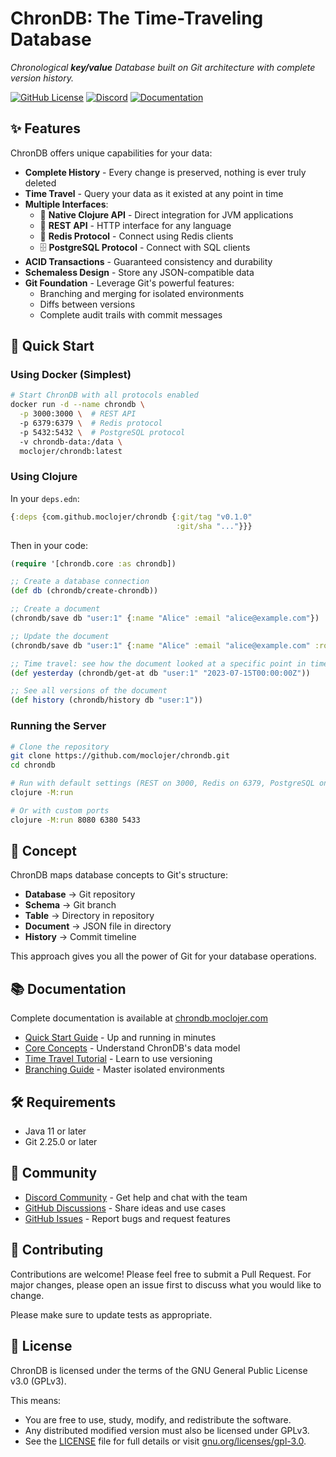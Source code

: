 # ChronDB: The Time-Traveling Database

_Chronological **key/value** Database built on Git architecture with complete version history._

[![GitHub License](https://img.shields.io/github/license/moclojer/chrondb)](https://github.com/moclojer/chrondb/blob/main/LICENSE)
[![Discord](https://img.shields.io/discord/1099017682487087116?label=discord)](https://discord.gg/w3Rnafyc)
[![Documentation](https://img.shields.io/badge/docs-chrondb.moclojer.com-blue)](https://chrondb.moclojer.com/)

## ✨ Features

ChronDB offers unique capabilities for your data:

- **Complete History** - Every change is preserved, nothing is ever truly deleted
- **Time Travel** - Query your data as it existed at any point in time
- **Multiple Interfaces**:
  - 🧩 **Native Clojure API** - Direct integration for JVM applications
  - 📡 **REST API** - HTTP interface for any language
  - 🔄 **Redis Protocol** - Connect using Redis clients
  - 🗄️ **PostgreSQL Protocol** - Connect with SQL clients
- **ACID Transactions** - Guaranteed consistency and durability
- **Schemaless Design** - Store any JSON-compatible data
- **Git Foundation** - Leverage Git's powerful features:
  - Branching and merging for isolated environments
  - Diffs between versions
  - Complete audit trails with commit messages

## 🚀 Quick Start

### Using Docker (Simplest)

```bash
# Start ChronDB with all protocols enabled
docker run -d --name chrondb \
  -p 3000:3000 \  # REST API
  -p 6379:6379 \  # Redis protocol
  -p 5432:5432 \  # PostgreSQL protocol
  -v chrondb-data:/data \
  moclojer/chrondb:latest
```

### Using Clojure

In your `deps.edn`:

```clojure
{:deps {com.github.moclojer/chrondb {:git/tag "v0.1.0"
                                     :git/sha "..."}}}
```

Then in your code:

```clojure
(require '[chrondb.core :as chrondb])

;; Create a database connection
(def db (chrondb/create-chrondb))

;; Create a document
(chrondb/save db "user:1" {:name "Alice" :email "alice@example.com"})

;; Update the document
(chrondb/save db "user:1" {:name "Alice" :email "alice@example.com" :role "admin"})

;; Time travel: see how the document looked at a specific point in time
(def yesterday (chrondb/get-at db "user:1" "2023-07-15T00:00:00Z"))

;; See all versions of the document
(def history (chrondb/history db "user:1"))
```

### Running the Server

```bash
# Clone the repository
git clone https://github.com/moclojer/chrondb.git
cd chrondb

# Run with default settings (REST on 3000, Redis on 6379, PostgreSQL on 5432)
clojure -M:run

# Or with custom ports
clojure -M:run 8080 6380 5433
```

## 🧠 Concept

ChronDB maps database concepts to Git's structure:

- **Database** → Git repository
- **Schema** → Git branch
- **Table** → Directory in repository
- **Document** → JSON file in directory
- **History** → Commit timeline

This approach gives you all the power of Git for your database operations.

## 📚 Documentation

Complete documentation is available at [chrondb.moclojer.com](https://chrondb.moclojer.com/)

- [Quick Start Guide](https://chrondb.moclojer.com/quickstart) - Up and running in minutes
- [Core Concepts](https://chrondb.moclojer.com/data-model) - Understand ChronDB's data model
- [Time Travel Tutorial](https://chrondb.moclojer.com/tutorials/time-travel-guide) - Learn to use versioning
- [Branching Guide](https://chrondb.moclojer.com/tutorials/branching-guide) - Master isolated environments

## 🛠️ Requirements

- Java 11 or later
- Git 2.25.0 or later

## 💬 Community

- [Discord Community](https://discord.com/channels/1099017682487087116/1353399752636497992) - Get help and chat with the team
- [GitHub Discussions](https://github.com/moclojer/chrondb/discussions) - Share ideas and use cases
- [GitHub Issues](https://github.com/moclojer/chrondb/issues) - Report bugs and request features

## 🤝 Contributing

Contributions are welcome! Please feel free to submit a Pull Request. For major changes, please open an issue first to discuss what you would like to change.

Please make sure to update tests as appropriate.

## 📄 License

ChronDB is licensed under the terms of the GNU General Public License v3.0 (GPLv3).

This means:

- You are free to use, study, modify, and redistribute the software.
- Any distributed modified version must also be licensed under GPLv3.
- See the [LICENSE](./LICENSE) file for full details or visit [gnu.org/licenses/gpl-3.0](https://www.gnu.org/licenses/gpl-3.0.html).
